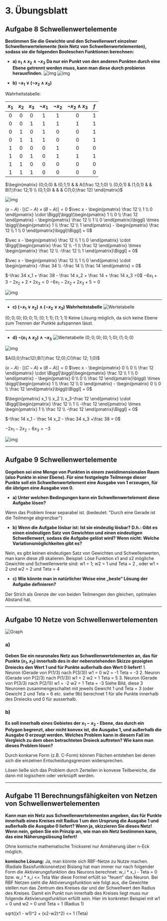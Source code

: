 # 3. Übungsblatt
## Aufgabe 8 Schwellenwertelemente

**Bestimmen Sie die Gewichte und den Schwellenwert einzelner Schwellenwertelemente (kein Netz von Schwellenwertelementen), sodass sie die folgenden Booleschen Funktionen berechnen:**
 * **a) $x_1 \land x_2 \land \neg x_3$**
 **Da nur ein Punkt von den anderen Punkten durch eine Ebene getrennt werden muss, kann man diese durch probieren herausfinden.**
 ![img](img1.1.1.jpg)
 ![img](img1.1.2.jpg)

 * **b) $\neg x_1 \lor (\neg x_2 \land x_3)$**

 Wahrheitstabelle:

| $x_1$ | $x_2$ | $x_3$ | $\neg x_1$ | $\neg x_2$ | $\neg x_2 \land x_3$ | $f$ |
| :---: | :---: | :---: | :---: | :---: | :---: | :---: |
| 0 | 0 | 0 | 1 | 1 | 0 | 1 |
| 0 | 0 | 1 | 1 | 1 | 1 | 1 |
| 0 | 1 | 0 | 1 | 0 | 0 | 1 |
| 0 | 1 | 1 | 1 | 0 | 0 | 1 |
| 1 | 0 | 0 | 0 | 1 | 0 | 0 |
| 1 | 0 | 1 | 0 | 1 | 1 | 1 |
| 1 | 1 | 0 | 0 | 0 | 0 | 0 |
| 1 | 1 | 1 | 0 | 0 | 0 | 0 |

 $\begin{matrix}
(0;0;0) & (0;1;1) &  & A(\frac 12;1;0) \\
(0;0;1) & (1;0;1) &  & B(1;\frac 12;1) \\
(0;1;0) &         &  & C(1;0;\frac 12)
\end{matrix}$

![img](img1.2.1.jpg)

 $(x-A)\cdot [(C-A)\times (B-A)]=0$
 $\vec x - \begin{pmatrix} \frac 12 \\ 1 \\ 0 \end{pmatrix} \cdot \Biggl[\biggl(\begin{pmatrix} 1 \\ 0 \\ \frac 12 \end{pmatrix} - \begin{pmatrix} \frac 12 \\ 1 \\ 0 \end{pmatrix}\biggl) \times \biggl(\begin{pmatrix} 1 \\ \frac 12 \\ 1 \end{pmatrix} - \begin{pmatrix} \frac 12 \\ 1 \\ 0 \end{pmatrix}\biggl)\Biggl] = 0$

 $\vec x - \begin{pmatrix} \frac 12 \\ 1 \\ 0 \end{pmatrix} \cdot \Biggl[\begin{pmatrix} \frac 12 \\ -1 \\ \frac 12 \end{pmatrix} \times \begin{pmatrix} \frac 12 \\ -\frac 12 \\ 1 \end{pmatrix}\Biggl] = 0$

 $\vec x - \begin{pmatrix} \frac 12 \\ 1 \\ 0 \end{pmatrix} \cdot \begin{pmatrix} -\frac 34 \\ -\frac 14 \\ \frac 14 \end{pmatrix} = 0$

 $-\frac 34 x_1 + \frac 38 - \frac 14 x_2 + \frac 14 + \frac 14 x_3 =0$
 $-6x_1+3-2x_2+2+2x_3=0$
 $-6x_1-2x_2+2x_3+5=0$

 ![img](img1.2.2.jpg)

---
 * **c) $(\neg x_1 \lor x_2)\land (\neg x_2 \lor x_3)$
 Wahrheitstabelle**
![Wertetabelle](Wertetabelle.jpg)

  $(0;0;0);(0;0;1);(0;1;1);(1;1;1)$
Keine Lösung möglich, da sich keine Ebene zum Trennen der Punkte aufspannen lässt.

---
 * **d) $\neg (x_1 \land x_2)\land \neg x_3$**
 ![Wertetabelle](Wertetabelle2.jpg)
 $(0;0;0);(0;1;0);(1;0;0)$

 ![img](img1.4.1.jpg)

 $A(0;0;\frac12);B(1;\frac 12;0);C(\frac 12; 1;0)$

 $(x-A)\cdot [(C-A)\times (B-A)]=0$
 $\vec x - \begin{pmatrix} 0 \\ 0 \\ \frac 12 \end{pmatrix} \cdot \Biggl[\biggl(\begin{pmatrix} \frac 12 \\ 1 \\ 0 \end{pmatrix} - \begin{pmatrix} 0 \\ 0 \\ \frac 12 \end{pmatrix}\biggl) \times \biggl(\begin{pmatrix} 1 \\ \frac 12 \\ 0 \end{pmatrix} - \begin{pmatrix} 0 \\ 0 \\ \frac 12 \end{pmatrix}\biggl)\Biggl] = 0$

 $\begin{pmatrix} x_1 \\ x_2 \\ x_3-\frac 12 \end{pmatrix} \cdot \Biggl[\begin{pmatrix} \frac 12 \\ 1 \\ -\frac 12 \end{pmatrix} \times \begin{pmatrix} 1 \\ \frac 12 \\ -\frac 12 \end{pmatrix}\Biggl] = 0$

 $-\frac 14 x_1 - \frac 14 x_2 - \frac 34 x_3 +\frac 38 = 0$

 $-2x_1-2x_2-6x_3=-3$

 ![img](img1.4.2.jpg)

 ---

## Aufgabe 9 Schwellenwertelemente
**Gegeben sei eine Menge von Punkten in einem zweidimensionalen Raum (also Punkte in einer Ebene). Für eine festgelegte Teilmenge dieser Punkte soll ein Schwellenwertelement eine Ausgabe von 1 erzeugen, für die übrigen eine Ausgabe von 0.**
 * **a) Unter welchen Bedingungen kann ein Schwellenwertelement diese Aufgabe lösen?**

 Wenn das Problem linear separabel ist.
 (bedeutet: "Durch eine Gerade ist die Teilmenge abgrenzbar")

 * **b) Wenn die Aufgabe lösbar ist: Ist sie eindeutig lösbar? D.h.: Gibt es einen eindeutigen Satz von Gewichten und einen eindeutigen Schwellenwert, sodass die Aufgabe gelöst wird? Wenn nicht: Welche Variationsmöglichkeiten gibt es?**

 Nein, es gibt keinen eindeutigen Satz von Gewichten und Schwellenwerten, man kann diese zB skalieren.
        Beispiel:
        Löse Funktion x1 and x2
        mögliche Gewichte und Schwellenwerte sind:
        w1 = 1; w2 = 1 und Teta = 2 ,
        oder w1 = 2 und w2 = 2 und Teta = 4

 * **c) Wie könnte man in natürlicher Weise eine „beste“ Lösung der Aufgabe deﬁnieren?**

 Der Strich als Grenze der von beiden Teilmengen den gleichen, optimalen Abstand hat.

  ---

## Aufgabe 10 Netze von Schwellenwertelementen


 ![Graph](Graph.jpg)
### a)
**Geben Sie ein neuronales Netz aus Schwellenwertelementen an, das für Punkte $(x_1,x_2)$ innerhalb des in der nebenstehenden Skizze gezeigten Dreiecks den Wert 1 und für Punkte außerhalb den Wert 0 liefert!**
    1. Neuron (Gerade von P(1/3) nach P(3/3))
            w1 = 0
            w2 = -1
            Teta = -3
    2. Neuron (Gerade von P(2/3) nach P(1/3))
            w1 = 2
            w2 = 1
            Teta = 5
    3. Neuron (Gerade von P(3/3) nach P(2/1))
            w1 = -2
            w2 = 1
            Teta = -3
    Siehe Bild, diese 3 Neuronen zusammengeschaltet mit jeweils Gewicht 1 und Teta = 3 (oder Gewicht 2 und Teta = 6 etc. siehe 9b) berechnet 1 für alle Punkte innerhalb des Dreiecks und 0 für ausserhalb.

### b)
**Es soll innerhalb eines Gebietes der $x_1-x_2$ - Ebene, das durch ein Polygon begrenzt, aber nicht konvex ist, die Ausgabe 1, und außerhalb die Ausgabe 0 erzeugt werden. Welches Problem kann in diesem Fall im Vergleich zu dem oben betrachteten Dreieck auftreten? Wie kann man dieses Problem lösen?**

Durch konkarve Form (z.B. C-Form) können Flächen entstehen bei denen sich die einzelnen Entscheidungsgrenzen widersprechen.

Lösen ließe sich das Problem durch Zerteilen in konvexe Teilbereiche, die dann mit logischem oder verknüpft werden.

 ---

## Aufgabe 11 Berechnungsfähigkeiten von Netzen von Schwellenwertelementen
**Kann man ein Netz aus Schwellenwertelementen angeben, das für Punkte innerhalb eines Kreises mit Radius 1 um den Ursprung die Ausgabe 1 und außerhalb die Ausgabe 0 liefert? Wenn ja, skizzieren Sie dieses Netz! Wenn nein, geben Sie ein Prinzip an, wie man ein Netz bestimmen kann, das eine Näherungslösung liefert!**

Ohne komische mathematische Trickserei nur Annäherung über n-Eck möglich.

**komische Lösung:**
Ja, man könnte sich RBF-Netze zu Nutze machen. (Radiale Basisfuntkionsnetze)
Bislang hat man immer nur nach folgender Form die Aktivierungsfunktion des Neurons berechnet: w_i * x_i - Teta = 0 bzw. w_i * x_i <= Teta
War diese Formel erfüllt so "feuert" das Neuron.
Bei RBF Netzen sieht die Aktivierungsfunktion wie folgt aus, die Gewichte stellen nun das Zentrum des Kreises dar und der Schwellwert den Radius des Kreises.
Damit ein Punkt nun innerhalb des Kreises liegt muss nur folgende Aktivierungsfunktion erfüllt sein.
Hier im konkreten Beispiel mit w1 = 0 und w2 = 0 und Teta = 1 (Radius 1)

sqrt((x1 - w1)^2 + (x2-w2)^2) <= 1 (Teta)
